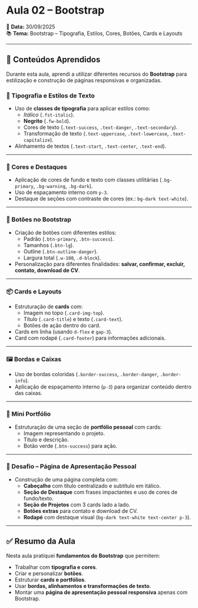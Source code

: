 # Aula 02 – Bootstrap  

📅 **Data:** 30/09/2025  
📚 **Tema:** Bootstrap – Tipografia, Estilos, Cores, Botões, Cards e Layouts  

---

## 📘 Conteúdos Aprendidos  

Durante esta aula, aprendi a utilizar diferentes recursos do **Bootstrap** para estilização e construção de páginas responsivas e organizadas.  

### 🎨 Tipografia e Estilos de Texto  
- Uso de **classes de tipografia** para aplicar estilos como:  
  - *Itálico* (`.fst-italic`).  
  - **Negrito** (`.fw-bold`).  
  - Cores de texto (`.text-success`, `.text-danger`, `.text-secondary`).  
  - Transformação de texto (`.text-uppercase`, `.text-lowercase`, `.text-capitalize`).  
- Alinhamento de textos (`.text-start`, `.text-center`, `.text-end`).  

---

### 🌈 Cores e Destaques  
- Aplicação de cores de fundo e texto com classes utilitárias (`.bg-primary`, `.bg-warning`, `.bg-dark`).  
- Uso de espaçamento interno com `p-3`.  
- Destaque de seções com contraste de cores (ex.: `bg-dark text-white`).  

---

### 🔘 Botões no Bootstrap  
- Criação de botões com diferentes estilos:  
  - Padrão (`.btn-primary`, `.btn-success`).  
  - Tamanhos (`.btn-lg`).  
  - Outline (`.btn-outline-danger`).  
  - Largura total (`.w-100`, `.d-block`).  
- Personalização para diferentes finalidades: **salvar, confirmar, excluir, contato, download de CV**.  

---

### 📦 Cards e Layouts  
- Estruturação de **cards** com:  
  - Imagem no topo (`.card-img-top`).  
  - Título (`.card-title`) e texto (`.card-text`).  
  - Botões de ação dentro do card.  
- Cards em linha (usando `d-flex` e `gap-3`).  
- Card com rodapé (`.card-footer`) para informações adicionais.  

---

### 🖼️ Bordas e Caixas  
- Uso de bordas coloridas (`.border-success`, `.border-danger`, `.border-info`).  
- Aplicação de espaçamento interno (`p-3`) para organizar conteúdo dentro das caixas.  

---

### 📝 Mini Portfólio  
- Estruturação de uma seção de **portfólio pessoal** com cards:  
  - Imagem representando o projeto.  
  - Título e descrição.  
  - Botão verde (`.btn-success`) para ação.  

---

### 🚀 Desafio – Página de Apresentação Pessoal  
- Construção de uma página completa com:  
  - **Cabeçalho** com título centralizado e subtítulo em itálico.  
  - **Seção de Destaque** com frases impactantes e uso de cores de fundo/texto.  
  - **Seção de Projetos** com 3 cards lado a lado.  
  - **Botões extras** para contato e download de CV.  
  - **Rodapé** com destaque visual (`bg-dark text-white text-center p-3`).  

---

## ✅ Resumo da Aula  
Nesta aula pratiquei **fundamentos do Bootstrap** que permitem:  
- Trabalhar com **tipografia e cores**.  
- Criar e personalizar **botões**.  
- Estruturar **cards e portfólios**.  
- Usar **bordas, alinhamentos e transformações de texto**.  
- Montar uma **página de apresentação pessoal responsiva** apenas com Bootstrap.  

